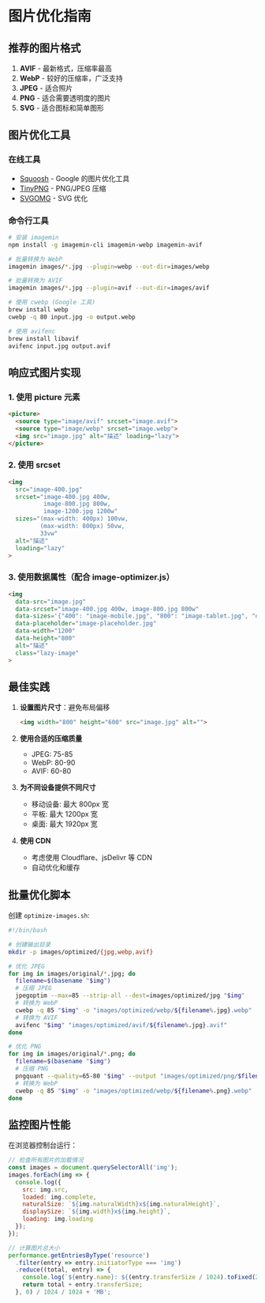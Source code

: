 # 图片优化指南

## 推荐的图片格式

1. **AVIF** - 最新格式，压缩率最高
2. **WebP** - 较好的压缩率，广泛支持
3. **JPEG** - 适合照片
4. **PNG** - 适合需要透明度的图片
5. **SVG** - 适合图标和简单图形

## 图片优化工具

### 在线工具
- [Squoosh](https://squoosh.app/) - Google 的图片优化工具
- [TinyPNG](https://tinypng.com/) - PNG/JPEG 压缩
- [SVGOMG](https://jakearchibald.github.io/svgomg/) - SVG 优化

### 命令行工具

```bash
# 安装 imagemin
npm install -g imagemin-cli imagemin-webp imagemin-avif

# 批量转换为 WebP
imagemin images/*.jpg --plugin=webp --out-dir=images/webp

# 批量转换为 AVIF
imagemin images/*.jpg --plugin=avif --out-dir=images/avif

# 使用 cwebp (Google 工具)
brew install webp
cwebp -q 80 input.jpg -o output.webp

# 使用 avifenc
brew install libavif
avifenc input.jpg output.avif
```

## 响应式图片实现

### 1. 使用 picture 元素

```html
<picture>
  <source type="image/avif" srcset="image.avif">
  <source type="image/webp" srcset="image.webp">
  <img src="image.jpg" alt="描述" loading="lazy">
</picture>
```

### 2. 使用 srcset

```html
<img 
  src="image-400.jpg"
  srcset="image-400.jpg 400w,
          image-800.jpg 800w,
          image-1200.jpg 1200w"
  sizes="(max-width: 400px) 100vw,
         (max-width: 800px) 50vw,
         33vw"
  alt="描述"
  loading="lazy"
>
```

### 3. 使用数据属性（配合 image-optimizer.js）

```html
<img 
  data-src="image.jpg"
  data-srcset="image-400.jpg 400w, image-800.jpg 800w"
  data-sizes='{"400": "image-mobile.jpg", "800": "image-tablet.jpg", "default": "image-desktop.jpg"}'
  data-placeholder="image-placeholder.jpg"
  data-width="1200"
  data-height="800"
  alt="描述"
  class="lazy-image"
>
```

## 最佳实践

1. **设置图片尺寸**：避免布局偏移
   ```html
   <img width="800" height="600" src="image.jpg" alt="">
   ```

2. **使用合适的压缩质量**
   - JPEG: 75-85
   - WebP: 80-90
   - AVIF: 60-80

3. **为不同设备提供不同尺寸**
   - 移动设备: 最大 800px 宽
   - 平板: 最大 1200px 宽
   - 桌面: 最大 1920px 宽

4. **使用 CDN**
   - 考虑使用 Cloudflare、jsDelivr 等 CDN
   - 自动优化和缓存

## 批量优化脚本

创建 `optimize-images.sh`:

```bash
#!/bin/bash

# 创建输出目录
mkdir -p images/optimized/{jpg,webp,avif}

# 优化 JPEG
for img in images/original/*.jpg; do
  filename=$(basename "$img")
  # 压缩 JPEG
  jpegoptim --max=85 --strip-all --dest=images/optimized/jpg "$img"
  # 转换为 WebP
  cwebp -q 85 "$img" -o "images/optimized/webp/${filename%.jpg}.webp"
  # 转换为 AVIF
  avifenc "$img" "images/optimized/avif/${filename%.jpg}.avif"
done

# 优化 PNG
for img in images/original/*.png; do
  filename=$(basename "$img")
  # 压缩 PNG
  pngquant --quality=65-80 "$img" --output "images/optimized/png/$filename"
  # 转换为 WebP
  cwebp -q 85 "$img" -o "images/optimized/webp/${filename%.png}.webp"
done
```

## 监控图片性能

在浏览器控制台运行：

```javascript
// 检查所有图片的加载情况
const images = document.querySelectorAll('img');
images.forEach(img => {
  console.log({
    src: img.src,
    loaded: img.complete,
    naturalSize: `${img.naturalWidth}x${img.naturalHeight}`,
    displaySize: `${img.width}x${img.height}`,
    loading: img.loading
  });
});

// 计算图片总大小
performance.getEntriesByType('resource')
  .filter(entry => entry.initiatorType === 'img')
  .reduce((total, entry) => {
    console.log(`${entry.name}: ${(entry.transferSize / 1024).toFixed(2)}KB`);
    return total + entry.transferSize;
  }, 0) / 1024 / 1024 + 'MB';
```